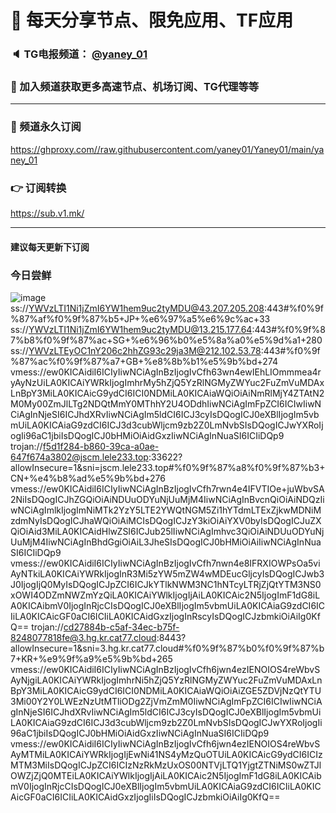 # 🚀 每天分享节点、限免应用、TF应用
### 🔈 TG电报频道： [@yaney_01](https://t.me/yaney_01) 
### 🔔 加入频道获取更多高速节点、机场订阅、TG代理等等  
***
### 🔗  频道永久订阅
   https://ghproxy.com//raw.githubusercontent.com/yaney01/Yaney01/main/yaney_01
### 👉  订阅转换
   https://sub.v1.mk/
***
#### 建议每天更新下订阅
### 今日尝鲜
![image](https://user-images.githubusercontent.com/53202722/227750596-fc645826-6142-4689-80c6-fbf3b20e248c.png)
ss://YWVzLTI1Ni1jZmI6YW1hem9uc2tyMDU@43.207.205.208:443#%f0%9f%87%af%f0%9f%87%b5+JP+%e6%97%a5%e6%9c%ac+33
ss://YWVzLTI1Ni1jZmI6YW1hem9uc2tyMDU@13.215.177.64:443#%f0%9f%87%b8%f0%9f%87%ac+SG+%e6%96%b0%e5%8a%a0%e5%9d%a1+280
ss://YWVzLTEyOC1nY206c2hhZG93c29ja3M@212.102.53.78:443#%f0%9f%87%ac%f0%9f%87%a7+GB+%e8%8b%b1%e5%9b%bd+274
vmess://ew0KICAidiI6ICIyIiwNCiAgInBzIjogIvCfh63wn4ewIEhLIOmmmea4ryAyNzUiLA0KICAiYWRkIjogImhrMy5hZjQ5YzRlNGMyZWYuc2FuZmVuMDAxLnBpY3MiLA0KICAicG9ydCI6ICI0NDMiLA0KICAiaWQiOiAiNmRlMjY4ZTAtN2M0My00ZmJlLTg2NDQtMmY0MThhY2U4ODdhIiwNCiAgImFpZCI6ICIwIiwNCiAgInNjeSI6ICJhdXRvIiwNCiAgIm5ldCI6ICJ3cyIsDQogICJ0eXBlIjogIm5vbmUiLA0KICAiaG9zdCI6ICJ3d3cubWljcm9zb2Z0LmNvbSIsDQogICJwYXRoIjogIi96aC1jbiIsDQogICJ0bHMiOiAidGxzIiwNCiAgInNuaSI6ICIiDQp9
trojan://f5d1f284-b860-39ca-a0ae-647f674a3802@jscm.lele233.top:33622?allowInsecure=1&sni=jscm.lele233.top#%f0%9f%87%a8%f0%9f%87%b3+CN+%e4%b8%ad%e5%9b%bd+276
vmess://ew0KICAidiI6ICIyIiwNCiAgInBzIjogIvCfh7rwn4e4IFVTIOe+juWbvSA2NiIsDQogICJhZGQiOiAiNDUuODYuNjUuMjM4IiwNCiAgInBvcnQiOiAiNDQzIiwNCiAgImlkIjogImNiMTk2YzY5LTE2YWQtNGM5Zi1hYTdmLTExZjkwMDNiMzdmNyIsDQogICJhaWQiOiAiMCIsDQogICJzY3kiOiAiYXV0byIsDQogICJuZXQiOiAid3MiLA0KICAidHlwZSI6ICJub25lIiwNCiAgImhvc3QiOiAiNDUuODYuNjUuMjM4IiwNCiAgInBhdGgiOiAiL3JheSIsDQogICJ0bHMiOiAiIiwNCiAgInNuaSI6ICIiDQp9
vmess://ew0KICAidiI6ICIyIiwNCiAgInBzIjogIvCfh7nwn4e8IFRXIOWPsOa5viAyNTkiLA0KICAiYWRkIjogInR3Mi5zYW5mZW4wMDEucGljcyIsDQogICJwb3J0IjogIjQ0MyIsDQogICJpZCI6ICJkYTlkNWM3NC1hNTcyLTRjZjQtYTM3NS0xOWI4ODZmNWZmYzQiLA0KICAiYWlkIjogIjAiLA0KICAic2N5IjogImF1dG8iLA0KICAibmV0IjogInRjcCIsDQogICJ0eXBlIjogIm5vbmUiLA0KICAiaG9zdCI6ICIiLA0KICAicGF0aCI6ICIiLA0KICAidGxzIjogInRscyIsDQogICJzbmkiOiAiIg0KfQ==
trojan://cd27884b-c5af-34ec-b75f-8248077818fe@3.hg.kr.cat77.cloud:8443?allowInsecure=1&sni=3.hg.kr.cat77.cloud#%f0%9f%87%b0%f0%9f%87%b7+KR+%e9%9f%a9%e5%9b%bd+265
vmess://ew0KICAidiI6ICIyIiwNCiAgInBzIjogIvCfh6jwn4ezIENOIOS4reWbvSAyNjgiLA0KICAiYWRkIjogImhrNi5hZjQ5YzRlNGMyZWYuc2FuZmVuMDAxLnBpY3MiLA0KICAicG9ydCI6ICI0NDMiLA0KICAiaWQiOiAiZGE5ZDVjNzQtYTU3Mi00Y2Y0LWEzNzUtMTliODg2ZjVmZmM0IiwNCiAgImFpZCI6ICIwIiwNCiAgInNjeSI6ICJhdXRvIiwNCiAgIm5ldCI6ICJ3cyIsDQogICJ0eXBlIjogIm5vbmUiLA0KICAiaG9zdCI6ICJ3d3cubWljcm9zb2Z0LmNvbSIsDQogICJwYXRoIjogIi96aC1jbiIsDQogICJ0bHMiOiAidGxzIiwNCiAgInNuaSI6ICIiDQp9
vmess://ew0KICAidiI6ICIyIiwNCiAgInBzIjogIvCfh6jwn4ezIENOIOS4reWbvSAyMTMiLA0KICAiYWRkIjogIjEwNi41NS4yMzQuOTUiLA0KICAicG9ydCI6ICIzMTM3MiIsDQogICJpZCI6ICIzNzRkMzUxOS00NTVjLTQ1YjgtZTNiMS0wZTJlOWZjZjQ0MTEiLA0KICAiYWlkIjogIjAiLA0KICAic2N5IjogImF1dG8iLA0KICAibmV0IjogInRjcCIsDQogICJ0eXBlIjogIm5vbmUiLA0KICAiaG9zdCI6ICIiLA0KICAicGF0aCI6ICIiLA0KICAidGxzIjogIiIsDQogICJzbmkiOiAiIg0KfQ==

